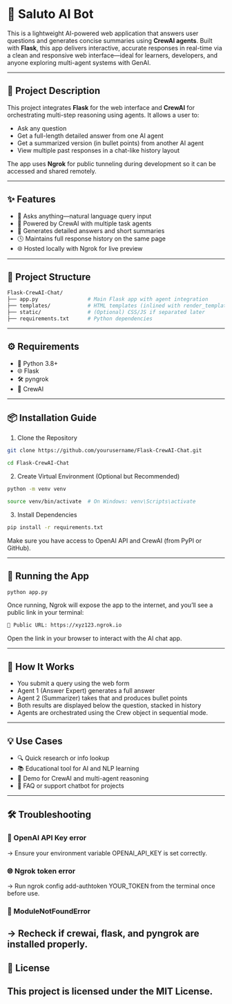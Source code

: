 # 🧠 Saluto AI Bot

This is a lightweight AI-powered web application that answers user questions and generates concise summaries using **CrewAI agents**. Built with **Flask**, this app delivers interactive, accurate responses in real-time via a clean and responsive web interface—ideal for learners, developers, and anyone exploring multi-agent systems with GenAI.

---

## 🧰 Project Description

This project integrates **Flask** for the web interface and **CrewAI** for orchestrating multi-step reasoning using agents. It allows a user to:

- Ask any question
- Get a full-length detailed answer from one AI agent
- Get a summarized version (in bullet points) from another AI agent
- View multiple past responses in a chat-like history layout

The app uses **Ngrok** for public tunneling during development so it can be accessed and shared remotely.

---

## ✨ Features

- 💬 Asks anything—natural language query input  
- 🧠 Powered by CrewAI with multiple task agents  
- 📄 Generates detailed answers and short summaries  
- 🕓 Maintains full response history on the same page  
- 🌐 Hosted locally with Ngrok for live preview  

---

## 📁 Project Structure

```bash
Flask-CrewAI-Chat/
├── app.py                # Main Flask app with agent integration
├── templates/            # HTML templates (inlined with render_template_string)
├── static/               # (Optional) CSS/JS if separated later
├── requirements.txt      # Python dependencies
```
---

## ⚙️ Requirements

- 🐍 Python 3.8+
- 🌐 Flask
- 🛠 pyngrok
- 🧠 CrewAI

---

## 📦 Installation Guide
1. Clone the Repository
```bash
git clone https://github.com/yourusername/Flask-CrewAI-Chat.git
```
```bash
cd Flask-CrewAI-Chat
```
2. Create Virtual Environment (Optional but Recommended)
```bash
python -m venv venv
```
```bash
source venv/bin/activate  # On Windows: venv\Scripts\activate
```
3. Install Dependencies
```bash
pip install -r requirements.txt
```
Make sure you have access to OpenAI API and CrewAI (from PyPI or GitHub).

---

## 🚀 Running the App
```bash
python app.py
```
Once running, Ngrok will expose the app to the internet, and you’ll see a public link in your terminal:
```bash
🔗 Public URL: https://xyz123.ngrok.io
```
Open the link in your browser to interact with the AI chat app.

---

## 🧠 How It Works
- You submit a query using the web form
- Agent 1 (Answer Expert) generates a full answer
- Agent 2 (Summarizer) takes that and produces bullet points
- Both results are displayed below the question, stacked in history
- Agents are orchestrated using the Crew object in sequential mode.

---

## 💡 Use Cases
- 🔍 Quick research or info lookup
- 📚 Educational tool for AI and NLP learning
- 🧪 Demo for CrewAI and multi-agent reasoning
- 📢 FAQ or support chatbot for projects

---

## 🛠 Troubleshooting
### 🔑 OpenAI API Key error
→ Ensure your environment variable OPENAI_API_KEY is set correctly.

### 🌐 Ngrok token error
→ Run ngrok config add-authtoken YOUR_TOKEN from the terminal once before use.

### 🐍 ModuleNotFoundError
→ Recheck if crewai, flask, and pyngrok are installed properly.
---

## 📜 License
This project is licensed under the MIT License.
---
